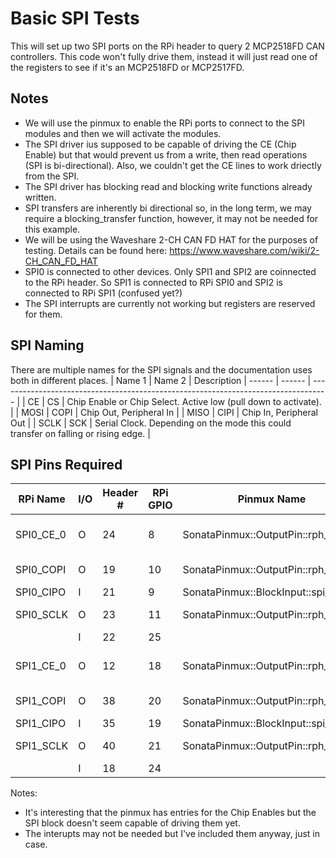 <!--
Copyright lowRISC Contributors.
SPDX-License-Identifier: Apache-2.0
-->
# Basic SPI Tests

This will set up two SPI ports on the RPi header to query 2 MCP2518FD CAN controllers. This code won't fully drive them, instead it will just read one of the registers to see if it's an MCP2518FD or MCP2517FD.

## Notes
* We will use the pinmux to enable the RPi ports to connect to the SPI modules and then we will activate the modules.
* The SPI driver ius supposed to be capable of driving the CE (Chip Enable) but that would prevent us from a write, then read operations (SPI is bi-directional). Also, we couldn't get the CE lines to work driectly from the SPI.
* The SPI driver has blocking read and blocking write functions already written.
* SPI transfers are inherently bi directional so, in the long term, we may require a blocking_transfer function, however, it may not be needed for this example.
* We will be using the Waveshare 2-CH CAN FD HAT for the purposes of testing. Details can be found here: https://www.waveshare.com/wiki/2-CH_CAN_FD_HAT
* SPI0 is connected to other devices. Only SPI1 and SPI2 are coinnected to the RPi header. So SPI1 is connected to RPi SPI0 and SPI2 is connected to RPi SPI1 (confused yet?)
* The SPI interrupts are currently not working but registers are reserved for them.

## SPI Naming
There are multiple names for the SPI signals and the documentation uses both in different places.
| Name 1 | Name 2 | Description
| ------ | ------ | ---------------------------------------------------------------------------------- |
|   CE   |   CS   | Chip Enable or Chip Select. Active low (pull down to activate).                    |
|  MOSI  |  COPI  | Chip Out, Peripheral In                                                            |
|  MISO  |  CIPI  | Chip In, Peripheral Out                                                            |
|  SCLK  |   SCK  | Serial Clock. Depending on the mode this could transfer on falling or rising edge. |

## SPI Pins Required

|  RPi Name | I/O | Header # | RPi GPIO | Pinmux Name                          | Pinmux Option  | Waveshare Name | Notes |
| --------- | --- | -------- | -------- | ------------------------------------ | -------------- | -------------- | --- |
| SPI0_CE_0 |  O  |    24    |     8    | SonataPinmux::OutputPin::rph_g8      | 1 (spi_1_cs_0) | CS_0           | Drive manually for now. |
| SPI0_COPI |  O  |    19    |    10    | SonataPinmux::OutputPin::rph_g10     | 1 (spi_1_copi) | MOSI_0         |     |
| SPI0_CIPO |  I  |    21    |     9    | SonataPinmux::BlockInput::spi_1_cipo | 1 (rph_g9)     | MISO_0         |     |
| SPI0_SCLK |  O  |    23    |    11    | SonataPinmux::OutputPin::rph_g11     | 1 (spi_1_sclk) | SCK_0          |     |
|           |  I  |    22    |    25    |                                      |                | INT_0          |     |
| SPI1_CE_0 |  O  |    12    |    18    | SonataPinmux::OutputPin::rph_g18     | 1 (spi_2_cs_0) | CS_1           | Drive manually for now. |
| SPI1_COPI |  O  |    38    |    20    | SonataPinmux::OutputPin::rph_g20     | 1 (spi_2_copi) | MOSI_1         |     |
| SPI1_CIPO |  I  |    35    |    19    | SonataPinmux::BlockInput::spi_2_cipo | 1 (rph_g19)    | MISO_1         |     |
| SPI1_SCLK |  O  |    40    |    21    | SonataPinmux::OutputPin::rph_g21     | 1 (spi_1_sclk) | SCK_1          |     |
|           |  I  |    18    |    24    |                                      |                | INT_1          |     |
Notes:
* It's interesting that the pinmux has entries for the Chip Enables but the SPI block doesn't seem capable of driving them yet.
* The interupts may not be needed but I've included them anyway, just in case.
